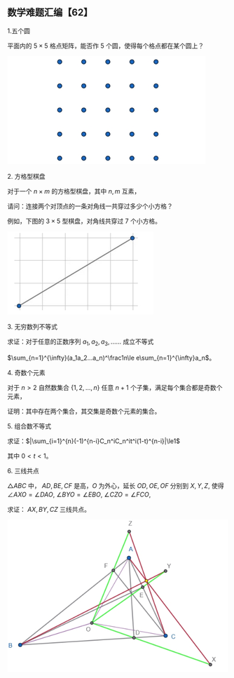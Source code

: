 ## 数学难题汇编【62】

1.五个圆

平面内的 $5\times5$ 格点矩阵，能否作 $5$ 个圆，使得每个格点都在某个圆上？

![图](/pics/p78-1.png)

2. 方格型棋盘

对于一个 $n\times m$ 的方格型棋盘，其中 $n,m$ 互素，

请问：连接两个对顶点的一条对角线一共穿过多少个小方格？

例如，下图的 $3\times5$ 型棋盘，对角线共穿过 $7$ 个小方格。

![图](/pics/p78-2.png)

3. 无穷数列不等式

求证：对于任意的正数序列 $a_1,a_2,a_3,......$ 成立不等式

$\sum_{n=1}^{\infty}(a_1a_2...a_n)^\frac1n\le e\sum_{n=1}^{\infty}a_n$。

4. 奇数个元素

对于 $n\gt2$ 自然数集合 $\{1,2,...,n\}$ 任意 $n+1$ 个子集，满足每个集合都是奇数个元素，

证明：其中存在两个集合，其交集是奇数个元素的集合。

5. 组合数不等式

求证：$|\sum_{i=1}^{n}(-1)^{n-i}C_n^iC_n^it^i(1-t)^{n-i}|\le1$

其中 $0\lt t\lt 1。$ 

6. 三线共点

$\triangle ABC$ 中， $AD,BE,CF$ 是高，$O$ 为外心，延长 $OD,OE,OF$ 分别到 $X,Y,Z,$ 
使得 $\angle AXO=\angle DAO,$ $\angle BYO=\angle EBO,$ $\angle CZO=\angle FCO,$

求证： $AX,BY,CZ$ 三线共点。

![图](/pics/p78-3.png)
